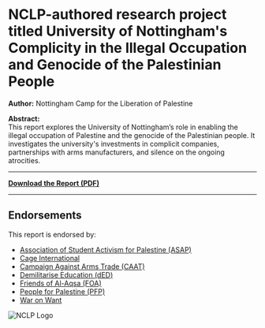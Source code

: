 
# NCLP-authored research project titled University of Nottingham's Complicity in the Illegal Occupation and Genocide of the Palestinian People  

**Author:** Nottingham Camp for the Liberation of Palestine  

**Abstract:**  
This report explores the University of Nottingham’s role in enabling the illegal occupation of Palestine and the genocide of the Palestinian people. It investigates the university's investments in complicit companies, partnerships with arms manufacturers, and silence on the ongoing atrocities.  

---

[**Download the Report (PDF)**](https://github.com/user-attachments/files/17815755/v1.5.final.pdf)


---

## Endorsements  
This report is endorsed by:  
- [Association of Student Activism for Palestine (ASAP)](#)
- [Cage International](#)
- [Campaign Against Arms Trade (CAAT)](#)
- [Demilitarise Education (dED) ](#)
- [Friends of Al-Aqsa (FOA) ](#)
- [People for Palestine (PFP)](#)
- [War on Want](#)



![NCLP Logo](https://github.com/user-attachments/assets/db1f3c20-31e7-4463-afd2-60af2bc882ec)
